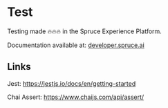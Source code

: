 # Test

Testing made 🔥🔥🔥 in the Spruce Experience Platform.

Documentation available at: [developer.spruce.ai](https://developer.spruce.ai/#/tests/index)

## Links

Jest: https://jestjs.io/docs/en/getting-started

Chai Assert: https://www.chaijs.com/api/assert/
